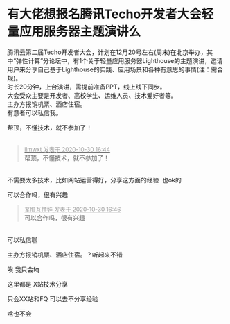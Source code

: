 # 有大佬想报名腾讯Techo开发者大会轻量应用服务器主题演讲么


腾讯云第二届Techo开发者大会，计划在12月20号左右(周末)在北京举办，其中“弹性计算”分论坛中，有1个关于轻量应用服务器Lighthouse的主题演讲，邀请用户来分享自己基于Lighthouse的实践、应用场景和各种有意思的事情(注：需合规)。<br />
时长20分钟，上台演讲，需提前准备PPT，线上线下同步。<br />
大会受众主要是开发者、高校学生、运维人员、技术爱好者等。<br />
主办方报销机票、酒店住宿。<br />
有意者可以私信我。

帮顶，不懂技术，就不参加了！<br />
<br />
<img src="static/image/smiley/default/lol.gif" smilieid="12" border="0" alt="" /><img src="static/image/smiley/default/lol.gif" smilieid="12" border="0" alt="" /><img src="static/image/smiley/default/lol.gif" smilieid="12" border="0" alt="" />

<div class="quote"><blockquote><font size="2"><a href="https://www.hostloc.com/forum.php?mod=redirect&amp;goto=findpost&amp;pid=9375953&amp;ptid=760300" target="_blank"><font color="#999999">llmwxt 发表于 2020-10-30 16:44</font></a></font><br />
帮顶，不懂技术，就不参加了！</blockquote></div><br />
不需要太多技术，比如网站运营得好，分享这方面的经验&nbsp;&nbsp;也ok的

可以合作吗，很有兴趣

<div class="quote"><blockquote><font size="2"><a href="https://www.hostloc.com/forum.php?mod=redirect&amp;goto=findpost&amp;pid=9375963&amp;ptid=760300" target="_blank"><font color="#999999">茎肛互撸娃 发表于 2020-10-30 16:46</font></a></font><br />
可以合作吗，很有兴趣</blockquote></div><br />
可以私信聊

主办方报销机票、酒店住宿。？听起来不错

唉 我只会fq

这里都是 X站技术分享

只会XX站和FQ 可以去不分享经验<img src="static/image/smiley/default/lol.gif" smilieid="12" border="0" alt="" />

啥也不会<img src="static/image/smiley/default/lol.gif" smilieid="12" border="0" alt="" />
